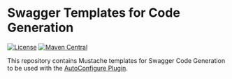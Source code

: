  # Swagger Templates for Code Generation

[![License](https://img.shields.io/badge/License-Apache_2.0-green.svg)](https://opensource.org/licenses/Apache-2.0)
[![Maven Central](https://img.shields.io/maven-central/v/io.cloudflight.swagger-template/swagger-template-angular10.svg?label=Maven%20Central)](https://search.maven.org/artifact/io.cloudflight.swagger-template/swagger-template-angular10)

This repository contains Mustache templates for Swagger Code Generation to be
used with the [AutoConfigure Plugin](https://github.com/cloudflightio/autoconfigure-gradle-plugin).